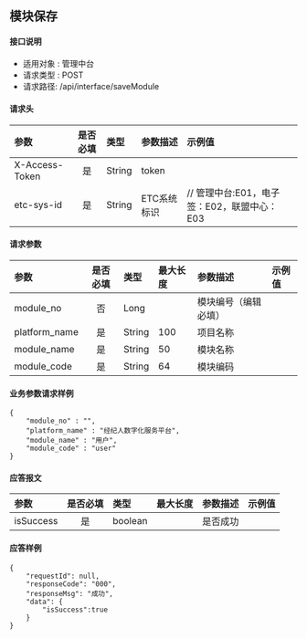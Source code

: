 ## 模块保存

#### 接口说明

* 适用对象 : 管理中台
* 请求类型 : POST
* 请求路径: /api/interface/saveModule



#### 请求头

| 参数           | 是否必填 | 类型   | 参数描述    | 示例值                                      |
| :------------- | :------: | :----- | :---------- | :------------------------------------------ |
| X-Access-Token |    是    | String | token       |                                             |
| etc-sys-id     |    是    | String | ETC系统标识 | // 管理中台:E01，电子签：E02，联盟中心：E03 |

#### 请求参数

| 参数          | 是否必填 | 类型   | 最大长度 | 参数描述             | 示例值 |
| :------------ | :------: | :----- | :------- | :------------------- | :----- |
| module_no     |    否    | Long   |          | 模块编号（编辑必填） |        |
| platform_name |    是    | String | 100      | 项目名称             |        |
| module_name   |    是    | String | 50       | 模块名称             |        |
| module_code   |    是    | String | 64       | 模块编码             |        |

#### 业务参数请求样例

```
{
	"module_no" : "",
	"platform_name" : "经纪人数字化服务平台",
	"module_name" : "用户",
	"module_code" : "user"
}
```

#### 应答报文

| 参数      | 是否必填 | 类型    | 最大长度 | 参数描述 | 示例值 |
| :-------- | :------: | :------ | :------- | :------- | ------ |
| isSuccess |    是    | boolean |          | 是否成功 |        |

#### 应答样例

``` 
{
    "requestId": null,
    "responseCode": "000",
    "responseMsg": "成功",
    "data": {
        "isSuccess":true 
    }
}
```
